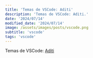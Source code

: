 ```yaml
---
title: 'Temas de VSCode: Aditi'
description: 'Temas de VSCode: Aditi.'
date: '2024/07/14'
modified_date: '2024/07/14'
image: /assets/images/posts/vscode.png
subtitle: 'vscode'
tags: 'vscode'
---
```


Temas de VSCode: [Aditi](https://marketplace.visualstudio.com/items?itemName=lokesh-coder.aditi)
